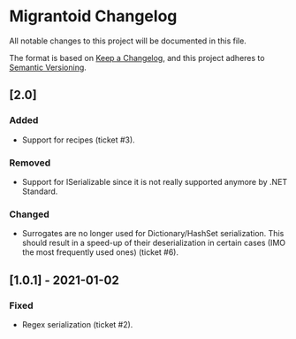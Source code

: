 # Migrantoid Changelog

All notable changes to this project will be documented in this file.

The format is based on [Keep a Changelog](https://keepachangelog.com/en/1.0.0/),
and this project adheres to [Semantic Versioning](https://semver.org/spec/v2.0.0.html).

## [2.0]
### Added
- Support for recipes (ticket #3).
### Removed
- Support for ISerializable since it is not really supported anymore by .NET Standard.
### Changed
- Surrogates are no longer used for Dictionary/HashSet serialization. This should result in a speed-up of their deserialization in certain cases (IMO the most frequently used ones) (ticket #6).

## [1.0.1] - 2021-01-02
### Fixed
- Regex serialization (ticket #2).
